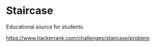 # Staircase
Educational source for students.

https://www.hackerrank.com/challenges/staircase/problem

